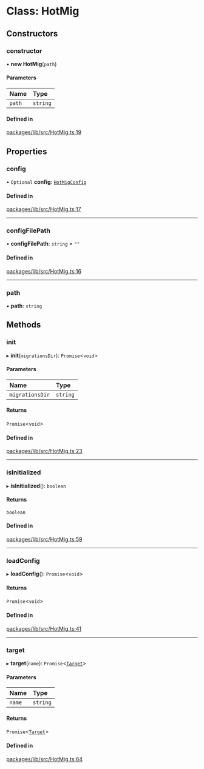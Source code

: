 # Class: HotMig

## Constructors

### constructor

• **new HotMig**(`path`)

#### Parameters

| Name | Type |
| :------ | :------ |
| `path` | `string` |

#### Defined in

[packages/lib/src/HotMig.ts:19](https://github.com/Knaackee/hotmig/blob/225169c/packages/lib/src/HotMig.ts#L19)

## Properties

### config

• `Optional` **config**: [`HotMigConfig`](../interfaces/HotMigConfig.md)

#### Defined in

[packages/lib/src/HotMig.ts:17](https://github.com/Knaackee/hotmig/blob/225169c/packages/lib/src/HotMig.ts#L17)

___

### configFilePath

• **configFilePath**: `string` = `""`

#### Defined in

[packages/lib/src/HotMig.ts:16](https://github.com/Knaackee/hotmig/blob/225169c/packages/lib/src/HotMig.ts#L16)

___

### path

• **path**: `string`

## Methods

### init

▸ **init**(`migrationsDir`): `Promise`<`void`\>

#### Parameters

| Name | Type |
| :------ | :------ |
| `migrationsDir` | `string` |

#### Returns

`Promise`<`void`\>

#### Defined in

[packages/lib/src/HotMig.ts:23](https://github.com/Knaackee/hotmig/blob/225169c/packages/lib/src/HotMig.ts#L23)

___

### isInitialized

▸ **isInitialized**(): `boolean`

#### Returns

`boolean`

#### Defined in

[packages/lib/src/HotMig.ts:59](https://github.com/Knaackee/hotmig/blob/225169c/packages/lib/src/HotMig.ts#L59)

___

### loadConfig

▸ **loadConfig**(): `Promise`<`void`\>

#### Returns

`Promise`<`void`\>

#### Defined in

[packages/lib/src/HotMig.ts:41](https://github.com/Knaackee/hotmig/blob/225169c/packages/lib/src/HotMig.ts#L41)

___

### target

▸ **target**(`name`): `Promise`<[`Target`](Target.md)\>

#### Parameters

| Name | Type |
| :------ | :------ |
| `name` | `string` |

#### Returns

`Promise`<[`Target`](Target.md)\>

#### Defined in

[packages/lib/src/HotMig.ts:64](https://github.com/Knaackee/hotmig/blob/225169c/packages/lib/src/HotMig.ts#L64)
